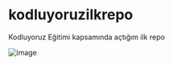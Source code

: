 # kodluyoruzilkrepo
Kodluyoruz Eğitimi kapsamında açtığım ilk repo

![image](https://user-images.githubusercontent.com/112887429/188482661-8dc8b4cc-b555-4c2e-acc6-678238c6c5fb.png)

